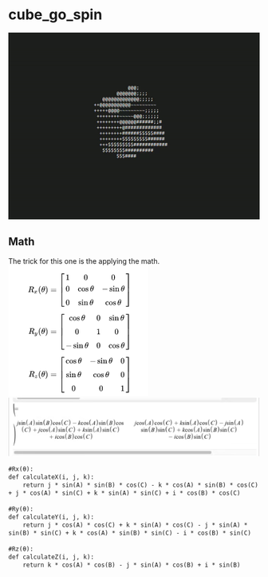 # cube_go_spin
![gif of my ascii cube spinning](./spin.gif)

## Math
The trick for this one is the applying the math.<br>
![basic rotation matrix](./basic_3D_rotation.png)
![basic rotation matrix distributed across "i, j, k"](./distributed_rotation_xyz_equation.png)

```
#Rx(θ):
def calculateX(i, j, k):
    return j * sin(A) * sin(B) * cos(C) - k * cos(A) * sin(B) * cos(C) + j * cos(A) * sin(C) + k * sin(A) * sin(C) + i * cos(B) * cos(C)

#Ry(θ):
def calculateY(i, j, k):
    return j * cos(A) * cos(C) + k * sin(A) * cos(C) - j * sin(A) * sin(B) * sin(C) + k * cos(A) * sin(B) * sin(C) - i * cos(B) * sin(C)

#Rz(θ):
def calculateZ(i, j, k):
    return k * cos(A) * cos(B) - j * sin(A) * cos(B) + i * sin(B)

```
